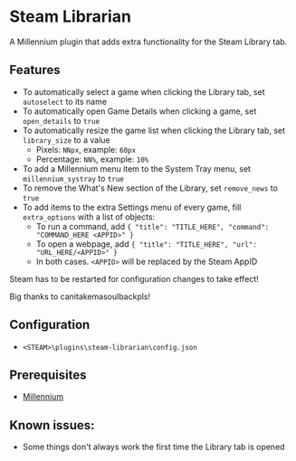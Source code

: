 # Steam Librarian

A Millennium plugin that adds extra functionality for the Steam Library tab.

## Features
- To automatically select a game when clicking the Library tab, set `autoselect` to its name
- To automatically open Game Details when clicking a game, set `open_details` to `true`
- To automatically resize the game list when clicking the Library tab, set `library_size` to a value
    - Pixels: `NNpx`, example: `60px`
    - Percentage: `NN%`, example: `10%`
- To add a Millennium menu item to the System Tray menu, set `millennium_systray` to `true`
- To remove the What's New section of the Library, set `remove_news` to `true`
- To add items to the extra Settings menu of every game, fill `extra_options` with a list of objects:
    - To run a command, add `{ "title": "TITLE_HERE", "command": "COMMAND_HERE <APPID>" }`
    - To open a webpage, add `{ "title": "TITLE_HERE", "url": "URL_HERE/<APPID>" }`
    - In both cases. `<APPID>` will be replaced by the Steam AppID

Steam has to be restarted for configuration changes to take effect!

Big thanks to canitakemasoulbackpls!

## Configuration
- `<STEAM>\plugins\steam-librarian\config.json`

## Prerequisites
- [Millennium](https://steambrew.app/)

## Known issues:
- Some things don't always work the first time the Library tab is opened